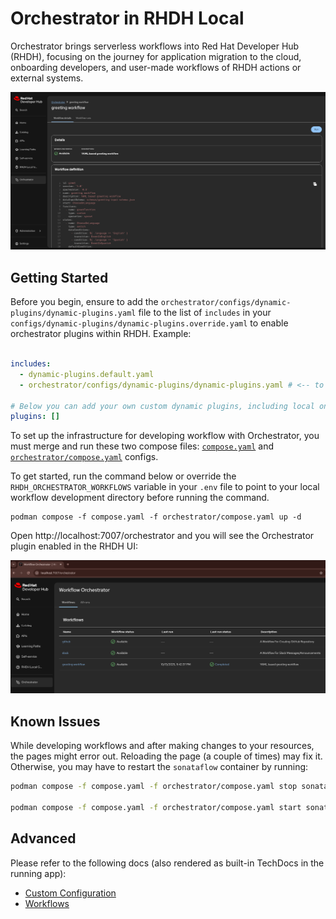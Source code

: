 # Orchestrator in RHDH Local

Orchestrator brings serverless workflows into Red Hat Developer Hub (RHDH), focusing on the journey for application migration to the cloud, onboarding developers, and user-made workflows of RHDH actions or external systems.

![Orchestrator](images/Orchestrator.png)

## Getting Started

Before you begin, ensure to add the `orchestrator/configs/dynamic-plugins/dynamic-plugins.yaml` file to the
list of `includes` in your `configs/dynamic-plugins/dynamic-plugins.override.yaml` to enable orchestrator plugins within RHDH.
Example:

```yaml

includes:
  - dynamic-plugins.default.yaml
  - orchestrator/configs/dynamic-plugins/dynamic-plugins.yaml # <-- to add to enable the Orchestrator plugins

# Below you can add your own custom dynamic plugins, including local ones.
plugins: []
```

To set up the infrastructure for developing workflow with Orchestrator, you must merge and run these two compose files:
[`compose.yaml`](../compose.yaml) and [`orchestrator/compose.yaml`](./compose.yaml) configs.

To get started, run the command below or override the `RHDH_ORCHESTRATOR_WORKFLOWS` variable in your `.env` file to
point to your local workflow development directory before running the command.

```shell
podman compose -f compose.yaml -f orchestrator/compose.yaml up -d
```

Open http://localhost:7007/orchestrator and you will see the Orchestrator plugin enabled in the RHDH UI:

![Orchestrator Preview](images/Orchestrator-home--preview.png)

## Known Issues

While developing workflows and after making changes to your resources, the pages might error out. Reloading the page (a couple of times) may fix it. Otherwise, you may have to restart the `sonataflow` container by running:

```bash
podman compose -f compose.yaml -f orchestrator/compose.yaml stop sonataflow

podman compose -f compose.yaml -f orchestrator/compose.yaml start sonataflow
```

## Advanced

Please refer to the following docs (also rendered as built-in TechDocs in the running app):

- [Custom Configuration](../docs/orchestrator/config.md)
- [Workflows](../docs/orchestrator/workflows.md)
